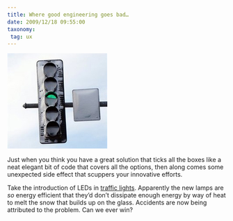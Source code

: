 ```yaml
---
title: Where good engineering goes bad…
date: 2009/12/18 09:55:00
taxonomy: 
 tag: ux
---
```


![Snow on LED traffic lights](traffic-lights.jpg)

Just when you think you have a great solution that ticks all the boxes like a neat elegant bit of code that covers all the options, then along comes some unexpected side effect that scuppers your innovative efforts.

Take the introduction of LEDs in [traffic lights](http://www.engadget.com/2007/07/16/seville-readies-led-traffic-light-switch/). Apparently the new lamps are _so_ energy efficient that they’d don’t dissipate enough energy by way of heat to melt the snow that builds up on the glass. Accidents are now being attributed to the problem. Can we ever win?

